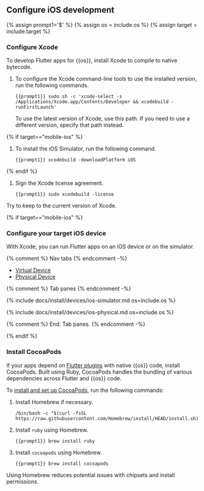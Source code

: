 ## Configure iOS development

{% assign prompt1='$' %}
{% assign os = include.os %}
{% assign target = include.target %}

### Configure Xcode

To develop Flutter apps for {{os}}, install Xcode to compile to native bytecode.

1. To configure the Xcode command-line tools to use the installed version,
   run the following commands.

    ```terminal
    {{prompt1}} sudo sh -c 'xcode-select -s /Applications/Xcode.app/Contents/Developer && xcodebuild -runFirstLaunch'
    ```

   To use the latest version of Xcode, use this path.
   If you need to use a different version, specify that path instead.

{% if target=="mobile-ios" %}

1. To install the iOS Simulator, run the following command.

    ```terminal
    {{prompt1}} xcodebuild -downloadPlatform iOS
    ```

{% endif %}

1. Sign the Xcode license agreement.

    ```terminal
    {{prompt1}} sudo xcodebuild -license
    ```

Try to keep to the current version of Xcode.

{% if target=="mobile-ios" %}

### Configure your target iOS device

With Xcode, you can run Flutter apps on an iOS device or on the simulator.

{% comment %} Nav tabs {% endcomment -%}
<ul class="nav nav-tabs" id="ios-devices-vp" role="tablist">
    <li class="nav-item">
        <a class="nav-link active" id="virtual-tab" href="#virtual" role="tab" aria-controls="virtual" aria-selected="true">Virtual Device</a>
    </li>
    <li class="nav-item">
        <a class="nav-link" id="physical-tab" href="#physical" role="tab" aria-controls="physical" aria-selected="false">Physical Device</a>
    </li>
</ul>

{% comment %} Tab panes {% endcomment -%}
<div class="tab-content">

<div class="tab-pane active" id="virtual" role="tabpanel" aria-labelledby="virtual-tab" markdown="1">

{% include docs/install/devices/ios-simulator.md os=include.os %}

</div>

<div class="tab-pane" id="physical" role="tabpanel" aria-labelledby="physical-tab" markdown="1">

{% include docs/install/devices/ios-physical.md os=include.os %}

</div>
</div>
{% comment %} End: Tab panes. {% endcomment -%}

{% endif %}

### Install CocoaPods

If your apps depend on [Flutter plugins][] with native {{os}} code,
install CocoaPods. Built using Ruby,
CocoaPods handles the bundling of various dependencies across Flutter
and {{os}} code.

To [install and set up CocoaPods][cocoapods], run the following commands:

1. Install Homebrew if necessary.

   ```terminal
   /bin/bash -c "$(curl -fsSL https://raw.githubusercontent.com/Homebrew/install/HEAD/install.sh)"
   ```

1. Install `ruby` using Homebrew.

   ```terminal
   {{prompt1}} brew install ruby
   ```

1. Install `cocoapods` using Homebrew.

   ```terminal
   {{prompt1}} brew install cocoapods
   ```

Using Homebrew reduces potential issues with chipsets and install permissions.

[Flutter plugins]: {{site.url}}/packages-and-plugins/developing-packages#types
[cocoapods]: https://formulae.brew.sh/formula/cocoapods
